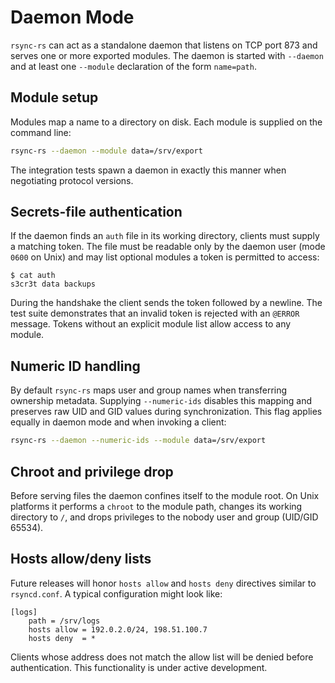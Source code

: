 # Daemon Mode

`rsync-rs` can act as a standalone daemon that listens on TCP port 873 and serves one or more exported modules. The daemon is started with `--daemon` and at least one `--module` declaration of the form `name=path`.

## Module setup

Modules map a name to a directory on disk. Each module is supplied on the command line:

```bash
rsync-rs --daemon --module data=/srv/export
```

The integration tests spawn a daemon in exactly this manner when negotiating protocol versions.

## Secrets-file authentication

If the daemon finds an `auth` file in its working directory, clients must supply a matching token. The file must be readable only by the daemon user (mode `0600` on Unix) and may list optional modules a token is permitted to access:

```
$ cat auth
s3cr3t data backups
```

During the handshake the client sends the token followed by a newline. The test suite demonstrates that an invalid token is rejected with an `@ERROR` message. Tokens without an explicit module list allow access to any module.

## Numeric ID handling

By default `rsync-rs` maps user and group names when transferring ownership metadata. Supplying `--numeric-ids` disables this mapping and preserves raw UID and GID values during synchronization. This flag applies equally in daemon mode and when invoking a client:

```bash
rsync-rs --daemon --numeric-ids --module data=/srv/export
```

## Chroot and privilege drop

Before serving files the daemon confines itself to the module root. On Unix platforms it performs a `chroot` to the module path, changes its working directory to `/`, and drops privileges to the nobody user and group (UID/GID 65534).

## Hosts allow/deny lists

Future releases will honor `hosts allow` and `hosts deny` directives similar to `rsyncd.conf`. A typical configuration might look like:

```
[logs]
    path = /srv/logs
    hosts allow = 192.0.2.0/24, 198.51.100.7
    hosts deny  = *
```

Clients whose address does not match the allow list will be denied before authentication. This functionality is under active development.

